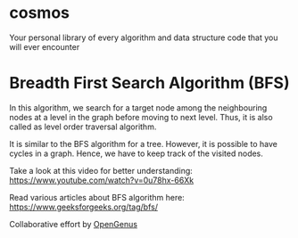 # cosmos
Your personal library of every algorithm and data structure code that you will ever encounter

# Breadth First Search Algorithm (BFS)
In this algorithm, we search for a target node among the neighbouring nodes at a level in the graph before moving to next level.
Thus, it is also called as level order traversal algorithm.

It is similar to the BFS algorithm for a tree. However, it is possible to have cycles in a graph.
Hence, we have to keep track of the visited nodes.

Take a look at this video for better understanding:
https://www.youtube.com/watch?v=0u78hx-66Xk

Read various articles about BFS algorithm here:
https://www.geeksforgeeks.org/tag/bfs/

Collaborative effort by [OpenGenus](https://github.com/opengenus)